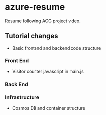 # azure-resume
Resume following ACG project video.

## Tutorial changes
- Basic frontend and backend code structure

### Front End
- Visitor counter javascript in main.js

### Back End

### Infrastructure
- Cosmos DB and container structure
